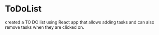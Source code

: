 # ToDoList
created a TO DO list using React app that allows adding tasks and can also remove tasks when they are clicked on.
